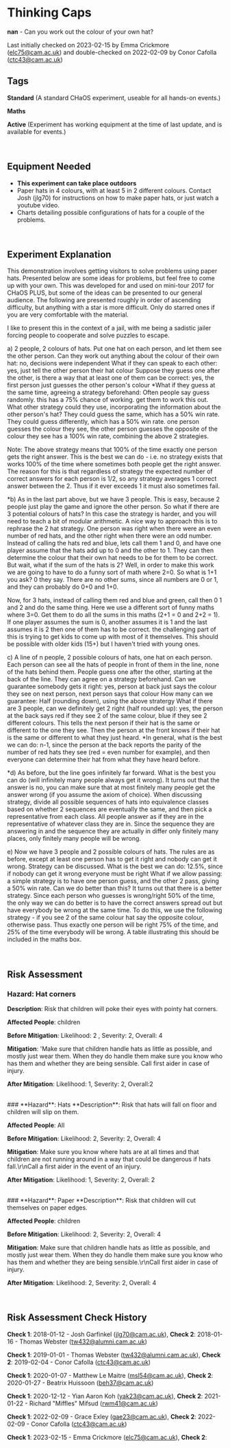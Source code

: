 # Thinking Caps

**nan** - Can you work out the colour of your own hat?

Last initially checked on 2023-02-15 by Emma Crickmore (elc75@cam.ac.uk) and double-checked on 2022-02-09 by Conor Cafolla (ctc43@cam.ac.uk)

## Tags
<!--- Start Tags (DO NOT REMOVE THIS COMMENT) --->

**Standard** (A standard CHaOS experiment, useable for all hands-on events.)

**Maths**

**Active** (Experiment has working equipment at the time of last update, and is available for events.)
<!--- End Tags (DO NOT REMOVE THIS COMMENT) --->

<br/>

## Equipment Needed 
- **This experiment can take place outdoors**
- Paper hats in 4 colours, with at least 5 in 2 different colours. Contact Josh (jlg70) for instructions on how to make paper hats, or just watch a youtube video.
- Charts detailing possible configurations of hats for a couple of the problems.

<br/>

## Experiment Explanation 

This demonstration involves getting visitors to solve problems using paper hats. Presented below are some ideas for problems, but feel free to come up with your own. This was developed for and used on mini-tour 2017 for CHaOS PLUS, but some of the ideas can be presented to our general audience. The following are presented roughly in order of ascending difficulty, but anything with a star is more difficult. Only do starred ones if you are very comfortable with the material.

I like to present this in the context of a jail, with me being a sadistic jailer forcing people to cooperate and solve puzzles to escape.

a) 2 people, 2 colours of hats. Put one hat on each person, and let them see the other person. 
Can they work out anything about the colour of their own hat: no, decisions were independent
What if they can speak to each other: yes, just tell the other person their hat colour
Suppose they guess one after the other, is there a way that at least one of them can be correct: yes, the first person just guesses the other person's colour
*What if they guess at the same time, agreeing a strategy beforehand: Often people say guess randomly. this has a 75% chance of working. get them to work this out. What other strategy could they use, incorporating the information about the other person's hat? They could guess the same, which has a 50% win rate. They could guess differently, which has a 50% win rate. one person guesses the colour they see, the other person guesses the opposite of the colour they see has a 100% win rate, combining the above 2 strategies.

Note: The above strategy means that 100% of the time exactly one person gets the right answer. This is the best we can do - i.e. no strategy exists that works 100% of the time where sometimes both people get the right answer. The reason for this is that regardless of strategy the expected number of correct answers for each person is 1/2, so any strategy averages 1 correct answer between the 2. Thus if it ever exceeds 1 it must also sometimes fail.

*b) As in the last part above, but we have 3 people. This is easy, because 2 people just play the game and ignore the other person. So what if there are 3 potential colours of hats? In this case the strategy is harder, and you will need to teach a bit of modular arithmetic. A nice way to approach this is to rephrase the 2 hat strategy. One person was right when there were an even number of red hats, and the other right when there were an odd number. Instead of calling the hats red and blue, lets call them 1 and 0, and have one player assume that the hats add up to 0 and the other to 1. They can then determine the colour that their own hat needs to be for them to be correct. But wait, what if the sum of the hats is 2? Well, in order to make this work we are going to have to do a funny sort of math where 2=0. So what is 1+1 you ask? 0 they say. There are no other sums, since all numbers are 0 or 1, and they can probably do 0+0 and 1+0. 

Now, for 3 hats, instead of calling them red and blue and green, call then 0 1 and 2 and do the same thing. Here we use a different sort of funny maths where 3=0. Get them to do all the sums in this maths (2+1 = 0 and 2+2 = 1). If one player assumes the sum is 0, another assumes it is 1 and the last assumes it is 2 then one of them has to be correct. the challenging part of this is trying to get kids to come up with most of it themselves. This should be possible with older kids (15+) but I haven't tried with young ones.

c) A line of n people, 2 possible colours of hats, one hat on each person. Each person can see all the hats of people in front of them in the line, none of the hats behind them. People guess one after the other, starting at the back of the line. They can agree on a strategy beforehand.
Can we guarantee somebody gets it right: yes, person at back just says the colour they see on next person, next person says that colour
How many can we guarantee: Half (rounding down), using the above stratergy
What if there are 3 people, can we definitely get 2 right (half rounded up): yes, the person at the back says red if they see 2 of the same colour, blue if they see 2 different colours. This tells the next person if their hat is the same or different to the one they see. Then the person at the front knows if their hat is the same or different to what they just heard.
*In general, what is the best we can do: n-1, since the person at the back reports the parity of the number of red hats they see (red = even number for example), and then everyone can determine their hat from what they have heard before.

*d) As before, but the line goes infinitely far forward. What is the best you can do (will infinitely many people always get it wrong). It turns out that the answer is no, you can make sure that at most finitely many people get the answer wrong (if you assume the axiom of choice). When discussing strategy, divide all possible sequences of hats into equivalence classes based on whether 2 sequences are eventually the same, and then pick a representative from each class. All people answer as if they are in the representative of whatever class they are in. Since the sequence they are answering in and the sequence they are actually in differ only finitely many places, only finitely many people will be wrong.

e) Now we have 3 people and 2 possible colours of hats. The rules are as before, except at least one person has to get it right and nobody can get it wrong. Strategy can be discussed.
What is the best we can do: 12.5%, since if nobody can get it wrong everyone must be right
What if we allow passing: a simple strategy is to have one person guess, and the other 2 pass, giving a 50% win rate. Can we do better than this? It turns out that there is a better strategy. Since each person who guesses is wrong/right 50% of the time, the only way we can do better is to have the correct answers spread out but have everybody be wrong at the same time. To do this, we use the following strategy - if you see 2 of the same colour hat say the opposite colour, otherwise pass. Thus exactly one person will be right 75% of the time, and 25% of the time everybody will be wrong. A table illustrating this should be included in the maths box.





<br/>

## Risk Assessment
### **Hazard**: Hat corners
**Description**: Risk that children will poke their eyes with pointy hat corners.

**Affected People**: children

**Before Mitigation**: Likelihood: 2 , Severity: 2, Overall: 4

**Mitigation**: 'Make sure that children handle hats as little as possible, and mostly just wear them. When they do handle them make sure you know who has them and whether they are being sensible.
Call first aider in case of injury.

**After Mitigation**: Likelihood: 1, Severity: 2, Overall:2 

<br/>
### **Hazard**: Hats
**Description**: Risk that hats will fall on floor and children will slip on them.

**Affected People**: All

**Before Mitigation**: Likelihood: 2, Severity: 2, Overall: 4 

**Mitigation**: Make sure you know where hats are at all times and that children are not running around in a way that could be dangerous if hats fall.\r\nCall a first aider in the event of an injury.

**After Mitigation**: Likelihood: 1, Severity: 2, Overall: 2

<br/>
### **Hazard**: Paper
**Description**: Risk that children will cut themselves on paper edges.

**Affected People**: children

**Before Mitigation**: Likelihood: 2, Severity: 2, Overall: 4

**Mitigation**: Make sure that children handle hats as little as possible, and mostly just wear them. When they do handle them make sure you know who has them and whether they are being sensible.\r\nCall first aider in case of injury.

**After Mitigation**: Likelihood: 2, Severity: 2, Overall: 4

<br/>

## Risk Assessment Check History 

**Check 1**: 2018-01-12 - Josh Garfinkel (jlg70@cam.ac.uk), **Check 2**: 2018-01-16 - Thomas Webster (tw432@alumni.cam.ac.uk)

**Check 1**: 2019-01-01 - Thomas Webster (tw432@alumni.cam.ac.uk), **Check 2**: 2019-02-04 - Conor Cafolla (ctc43@cam.ac.uk)

**Check 1**: 2020-01-07 - Matthew Le Maitre (msl54@cam.ac.uk), **Check 2**: 2020-01-27 - Beatrix Huissoon (beh37@cam.ac.uk)

**Check 1**: 2020-12-12 - Yian Aaron Koh (yak23@cam.ac.uk), **Check 2**: 2021-01-22 - Richard "Miffles" Mifsud (rwm41@cam.ac.uk)

**Check 1**: 2022-02-09 - Grace Exley (gae23@cam.ac.uk), **Check 2**: 2022-02-09 - Conor Cafolla (ctc43@cam.ac.uk)

**Check 1**: 2023-02-15 - Emma Crickmore (elc75@cam.ac.uk), **Check 2**: 
